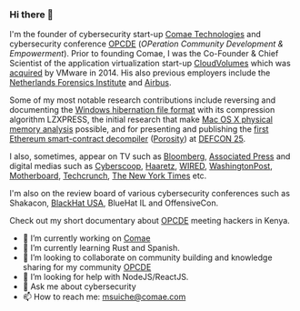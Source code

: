 ### Hi there 👋

I'm the founder of cybersecurity start-up [Comae Technologies](https://www.comae.com) and cybersecurity conference [OPCDE](https://www.opcde.com/opcdex.html) (*OPeration Community Development &amp; Empowerment*). Prior to founding Comae, I was the Co-Founder & Chief Scientist of the application virtualization start-up [CloudVolumes](https://www.brianmadden.com/opinion/VMware-buys-CloudVolumes-Heres-our-full-analysis) which was [acquired](https://blogs.vmware.com/euc/2014/08/cloudvolumes.html) by VMware in 2014. His also previous employers include the [Netherlands Forensics Institute](https://www.forensicinstitute.nl/) and [Airbus](https://www.airbus.com).

Some of my most notable research contributions include reversing and documenting the [Windows hibernation file format](https://github.com/comaeio/Hibr2Bin) with its compression algorithm LZXPRESS, the initial research that make [Mac OS X physical memory analysis](https://www.blackhat.com/presentations/bh-dc-10/Suiche_Matthieu/Blackhat-DC-2010-Advanced-Mac-OS-X-Physical-Memory-Analysis-slides.pdf) possible, and for presenting and publishing the [first Ethereum smart-contract decompiler](https://www.coindesk.com/first-ethereum-decompiler-launches-jp-morgan-quorum-integration) ([Porosity](https://github.com/comaeio/porosity)) at [DEFCON 25](https://www.youtube.com/watch?v=d7EcNyuJy2g).

I also, sometimes, appear on TV such as [Bloomberg](https://www.bloomberg.com/news/videos/2017-12-04/suiche-says-bitcoin-has-become-so-mainstream-video), [Associated Press](https://www.youtube.com/watch?v=m1fqUoco6Ck) and digital medias such as [Cyberscoop](https://www.reuters.com/article/us-cyber-attack-cure/french-researchers-find-way-to-unlock-wannacry-without-ransom-idUSKCN18F1CA), [Haaretz](https://www.haaretz.com/israel-news/business/.premium-human-rights-groups-slam-microsoft-for-investing-in-israeli-face-recognition-company-1.7619795), [WIRED](https://www.wired.com/2017/05/wannacry-ransomware-link-suspected-north-korean-hackers/), [WashingtonPost](https://www.washingtonpost.com/world/national-security/russian-military-was-behind-notpetya-cyberattack-in-ukraine-cia-concludes/2018/01/12/048d8506-f7ca-11e7-b34a-b85626af34ef_story.html), [Motherboard](https://www.vice.com/en_us/article/8xagk4/hackers-connected-to-notpetya-ransomware-surface-online-empty-bitcoin-wallet), [Techcrunch](https://jp.techcrunch.com/2017/06/29/20170628analysts-think-petya-ransomware-was-built-for-targeted-destruction-not-profit/), [The New York Times](https://www.nytimes.com/2017/05/14/world/europe/cyberattacks-hack-computers-monday.html) etc. 

I'm also on the review board of various cybersecurity conferences such as Shakacon, [BlackHat USA](https://www.blackhat.com/latestintel/06252020-fast-chat-matthieu-suiche.html), BlueHat IL and OffensiveCon.

Check out my short documentary about [OPCDE](https://www.opcde.com) meeting hackers in Kenya.

- 🔭 I’m currently working on [Comae](https://www.comae.com)
- 🌱 I’m currently learning Rust and Spanish.
- 👯 I’m looking to collaborate on community building and knowledge sharing for my community [OPCDE](https://www.opcde.com/opcdex/)
- 🤔 I’m looking for help with NodeJS/ReactJS.
- 💬 Ask me about cybersecurity
- 📫 How to reach me: msuiche@comae.com

<!--
**msuiche/msuiche** is a ✨ _special_ ✨ repository because its `README.md` (this file) appears on your GitHub profile.

Here are some ideas to get you started:

- 🔭 I’m currently working on ...
- 🌱 I’m currently learning ...
- 👯 I’m looking to collaborate on ...
- 🤔 I’m looking for help with ...
- 💬 Ask me about ...
- 📫 How to reach me: ...
- 😄 Pronouns: ...
- ⚡ Fun fact: ...
-->
